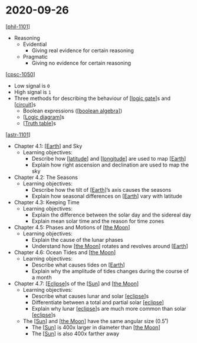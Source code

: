 # 2020-09-26

[[phil-1101]]

- Reasoning
  - Evidential
    - Giving real evidence for certain reasoning
  - Pragmatic
    - Giving no evidence for certain reasoning

[[cpsc-1050]]

- Low signal is `0`
- High signal is `1`
- Three methods for describing the behaviour of [[logic gate]]s and [[circuit]]s
  - Boolean expressions ([[boolean algebra]])
  - [[Logic diagram]]s
  - [[Truth table]]s

[[astr-1101]]

- Chapter 4.1: [[Earth]] and Sky
  - Learning objectives:
    - Describe how [[latitude]] and [[longitude]] are used to map [[Earth]]
    - Explain how right ascension and declination are used to map the sky
- Chapter 4.2: The Seasons
  - Learning objectives:
    - Describe how the tilt of [[Earth]]’s axis causes the seasons
    - Explain how seasonal differences on [[Earth]] vary with latitude
- Chapter 4.3: Keeping Time
  - Learning objectives:
    - Explain the difference between the solar day and the sidereal day
    - Explain mean solar time and the reason for time zones
- Chapter 4.5: Phases and Motions of [[the Moon]]
  - Learning objectives:
    - Explain the cause of the lunar phases
    - Understand how [[the Moon]] rotates and revolves around [[Earth]]
- Chapter 4.6: Ocean Tides and [[the Moon]]
  - Learning objectives:
    - Describe what causes tides on [[Earth]]
    - Explain why the amplitude of tides changes during the course of a month
- Chapter 4.7: [[Eclipse]]s of the [[Sun]] and [[the Moon]]
  - Learning objectives:
    - Describe what causes lunar and solar [[eclipse]]s
    - Differentiate between a total and partial solar [[eclipse]]
    - Explain why lunar [[eclipse]]s are much more common than solar [[eclipse]]s
  - The [[Sun]] and [[the Moon]] have the same angular size (0.5˚)
    - The [[Sun]] is 400x larger in diameter than [[the Moon]]
    - The [[Sun]] is also 400x farther away

[//begin]: # "Autogenerated link references for markdown compatibility"
[phil-1101]: phil-1101 "PHIL 1101 - Intro to Philosophy: Knowledge and Reality"
[cpsc-1050]: cpsc-1050 "CPSC 1050 - Introduction to Computer Science"
[logic gate]: logic-gate "Logic Gates"
[circuit]: circuit "Circuit"
[boolean algebra]: boolean-algebra "Boolean Algebra"
[Logic diagram]: logic-diagram "Logic Diagram"
[Truth table]: truth-table "Truth Table"
[astr-1101]: astr-1101 "ASTR 1101 - Intro to the Solar System"
[Earth]: earth "Earth 🜨"
[latitude]: latitude "Latitude"
[longitude]: longitude "Longitude"
[Earth]: earth "Earth 🜨"
[Earth]: earth "Earth 🜨"
[Earth]: earth "Earth 🜨"
[the Moon]: the-moon "The Moon"
[the Moon]: the-moon "The Moon"
[Earth]: earth "Earth 🜨"
[the Moon]: the-moon "The Moon"
[Earth]: earth "Earth 🜨"
[Eclipse]: eclipse "Eclipse"
[Sun]: sun "Sun"
[the Moon]: the-moon "The Moon"
[eclipse]: eclipse "Eclipse"
[eclipse]: eclipse "Eclipse"
[eclipse]: eclipse "Eclipse"
[eclipse]: eclipse "Eclipse"
[Sun]: sun "Sun"
[the Moon]: the-moon "The Moon"
[Sun]: sun "Sun"
[the Moon]: the-moon "The Moon"
[Sun]: sun "Sun"
[//end]: # "Autogenerated link references"